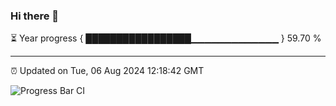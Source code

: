 ### Hi there 👋

⏳ Year progress { █████████████████▁▁▁▁▁▁▁▁▁▁▁▁▁ } 59.70 %

---

⏰ Updated on Tue, 06 Aug 2024 12:18:42 GMT

![Progress Bar CI](https://github.com/code-lakshay/GitHub-Actions-Demo/workflows/Progress%20Bar%20CI/badge.svg)

